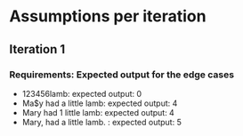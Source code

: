 # Assumptions per iteration

## Iteration 1

### Requirements: Expected output for the edge cases
- 123456lamb: expected output: 0
- Ma$y had a little lamb: expected output: 4
- Mary had 1 little lamb: expected output: 4
- Mary, had a little lamb. : expected output: 5